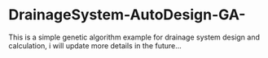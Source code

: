 # DrainageSystem-AutoDesign-GA-
This is a simple genetic algorithm example for drainage system design and calculation, i will update more details in the future...

